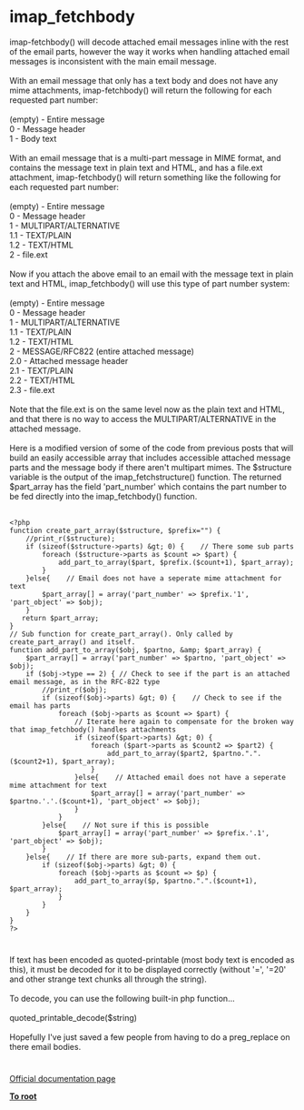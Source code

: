 # imap_fetchbody



imap-fetchbody() will decode attached email messages inline with the rest of the email parts, however the way it works when handling attached email messages is inconsistent with the main email message.<br><br>With an email message that only has a text body and does not have any mime attachments, imap-fetchbody() will return the following for each requested part number:<br><br>(empty) - Entire message<br>0 - Message header<br>1 - Body text<br><br>With an email message that is a multi-part message in MIME format, and contains the message text in plain text and HTML, and has a file.ext attachment, imap-fetchbody() will return something like the following for each requested part number:<br><br>(empty) - Entire message<br>0 - Message header<br>1 - MULTIPART/ALTERNATIVE<br>1.1 - TEXT/PLAIN<br>1.2 - TEXT/HTML<br>2 - file.ext<br><br>Now if you attach the above email to an email with the message text in plain text and HTML, imap_fetchbody() will use this type of part number system:<br><br>(empty) - Entire message<br>0 - Message header<br>1 - MULTIPART/ALTERNATIVE<br>1.1 - TEXT/PLAIN<br>1.2 - TEXT/HTML<br>2 - MESSAGE/RFC822 (entire attached message)<br>2.0 - Attached message header<br>2.1 - TEXT/PLAIN<br>2.2 - TEXT/HTML<br>2.3 - file.ext<br><br>Note that the file.ext is on the same level now as the plain text and HTML, and that there is no way to access the MULTIPART/ALTERNATIVE in the attached message.<br><br>Here is a modified version of some of the code from previous posts that will build an easily accessible array that includes accessible attached message parts and the message body if there aren&apos;t multipart mimes.  The $structure variable is the output of the imap_fetchstructure() function.  The returned $part_array has the field &apos;part_number&apos; which contains the part number to be fed directly into the imap_fetchbody() function.<br><br>

```
<?php
function create_part_array($structure, $prefix="") {
    //print_r($structure);
    if (sizeof($structure->parts) &gt; 0) {    // There some sub parts
        foreach ($structure->parts as $count => $part) {
            add_part_to_array($part, $prefix.($count+1), $part_array);
        }
    }else{    // Email does not have a seperate mime attachment for text
        $part_array[] = array('part_number' => $prefix.'1', 'part_object' => $obj);
    }
   return $part_array;
}
// Sub function for create_part_array(). Only called by create_part_array() and itself. 
function add_part_to_array($obj, $partno, &amp; $part_array) {
    $part_array[] = array('part_number' => $partno, 'part_object' => $obj);
    if ($obj->type == 2) { // Check to see if the part is an attached email message, as in the RFC-822 type
        //print_r($obj);
        if (sizeof($obj->parts) &gt; 0) {    // Check to see if the email has parts
            foreach ($obj->parts as $count => $part) {
                // Iterate here again to compensate for the broken way that imap_fetchbody() handles attachments
                if (sizeof($part->parts) &gt; 0) {
                    foreach ($part->parts as $count2 => $part2) {
                        add_part_to_array($part2, $partno.".".($count2+1), $part_array);
                    }
                }else{    // Attached email does not have a seperate mime attachment for text
                    $part_array[] = array('part_number' => $partno.'.'.($count+1), 'part_object' => $obj);
                }
            }
        }else{    // Not sure if this is possible
            $part_array[] = array('part_number' => $prefix.'.1', 'part_object' => $obj);
        }
    }else{    // If there are more sub-parts, expand them out.
        if (sizeof($obj->parts) &gt; 0) {
            foreach ($obj->parts as $count => $p) {
                add_part_to_array($p, $partno.".".($count+1), $part_array);
            }
        }
    }
}
?>
```
  

#

If text has been encoded as quoted-printable (most body text is encoded as this), it must be decoded for it to be displayed correctly (without &apos;=&apos;, &apos;=20&apos; and other strange text chunks all through the string).<br><br>To decode, you can use the following built-in php function...<br><br>quoted_printable_decode($string)<br><br>Hopefully I&apos;ve just saved a few people from having to do a preg_replace on there email bodies.  

#

[Official documentation page](https://www.php.net/manual/en/function.imap-fetchbody.php)

**[To root](/README.md)**
